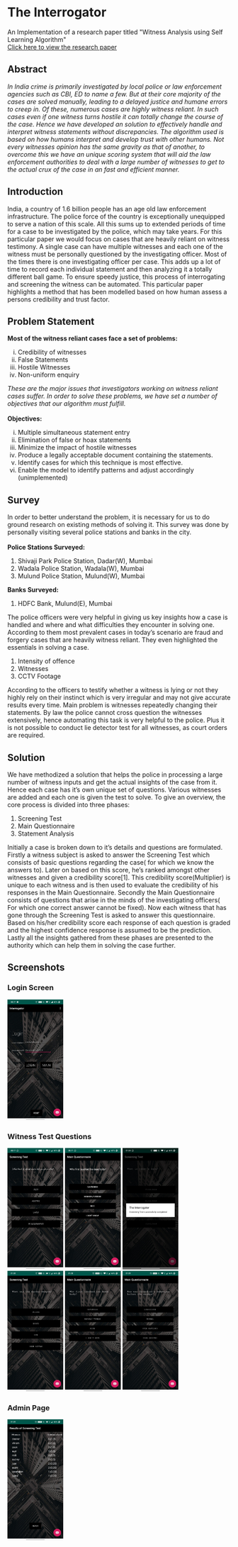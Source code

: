 # The Interrogator
An Implementation of a research paper titled "Witness Analysis using Self Learning Algorithm"<br>
<a href="https://drive.google.com/file/d/14MgPG30NZ1gJ1TiyhD44dNdweqV7qKzl/view?usp=sharing">Click here to view the research paper</a>

## Abstract
_In India crime is primarily investigated by local police or law
enforcement agencies such as CBI, ED to name a few. But at their
core majority of the cases are solved manually, leading to a delayed
justice and humane errors to creep in. Of these, numerous cases
are highly witness reliant. In such cases even if one witness turns
hostile it can totally change the course of the case. Hence we have
developed an solution to effectively handle and interpret witness
statements without discrepancies. The algorithm used is based on
how humans interpret and develop trust with other humans. Not
every witnesses opinion has the same gravity as that of another, to
overcome this we have an unique scoring system that will aid the
law enforcement authorities to deal with a large number of
witnesses to get to the actual crux of the case in an fast and
efficient manner._

## Introduction
India, a country of 1.6 billion people has an age old law
enforcement infrastructure. The police force of the country is
exceptionally unequipped to serve a nation of this scale. All
this sums up to extended periods of time for a case to be
investigated by the police, which may take years. For this
particular paper we would focus on cases that are heavily
reliant on witness testimony. A single case can have multiple
witnesses and each one of the witness must be personally
questioned by the investigating officer. Most of the times there
is one investigating officer per case. This adds up a lot of time
to record each individual statement and then analyzing it a
totally different ball game. To ensure speedy justice, this
process of interrogating and screening the witness can be
automated. This particular paper highlights a method that has
been modelled based on how human assess a persons
credibility and trust factor. 

## Problem Statement
**Most of the witness reliant cases face a set of problems:**
<ol type='i'>
<li>Credibility of witnesses
<li>False Statements
<li>Hostile Witnesses
<li>Non-uniform enquiry
</ol>

_These are the major issues that investigators working on
witness reliant cases suffer. In order to solve these problems,
we have set a number of objectives that our algorithm must
fulfill._
<br>
<br>
**Objectives:**
<ol type='i'>
<li>Multiple simultaneous statement entry
<li>Elimination of false or hoax statements
<li>Minimize the impact of hostile witnesses
<li>Produce a legally acceptable document containing
the statements.
<li>Identify cases for which this technique is most
effective.
<li>Enable the model to identify patterns and adjust
accordingly (unimplemented)
</ol>

## Survey
In order to better understand the problem, it is necessary
for us to do ground research on existing methods of
solving it. This survey was done by personally visiting
several police stations and banks in the city.<br><br>
**Police Stations Surveyed:**
<ol>
<li>Shivaji Park Police Station, Dadar(W), Mumbai
<li>Wadala Police Station, Wadala(W), Mumbai
<li>Mulund Police Station, Mulund(W), Mumbai
</ol>

 **Banks Surveyed:**
 <ol>
<li>HDFC Bank, Mulund(E), Mumbai
</ol>

The police officers were very helpful in giving us key
insights how a case is handled and where and what
difficulties they encounter in solving one. According to
them most prevalent cases in today’s scenario are fraud
and forgery cases that are heavily witness reliant. They
even highlighted the essentials in solving a case.
<ol>
<li>Intensity of offence
<li>Witnesses
<li>CCTV Footage
</ol>

According to the officers to testify whether a witness is
lying or not they highly rely on their instinct which is very
irregular and may not give accurate results every time.
Main problem is witnesses repeatedly changing their
statements. By law the police cannot cross question the
witnesses extensively, hence automating this task is very
helpful to the police. Plus it is not possible to conduct lie
detector test for all witnesses, as court orders are required.

## Solution
We have methodized a solution that helps the police in
processing a large number of witness inputs and get the
actual insights of the case from it. Hence each case has
it’s own unique set of questions. Various witnesses are
added and each one is given the test to solve.
To give an overview, the core process is divided into three
phases:
<ol>
<li>Screening Test
<li>Main Questionnaire
<li>Statement Analysis
</ol>

Initially a case is broken down to it’s details and questions
are formulated. Firstly a witness subject is asked to
answer the Screening Test which consists of basic
questions regarding the case( for which we know the
answers to). Later on based on this score, he’s ranked
amongst other witnesses and given a credibility score[1].
This credibility score(Multiplier) is unique to each
witness and is then used to evaluate the credibility of his
responses in the Main Questionnaire. Secondly the Main
Questionnaire consists of questions that arise in the minds
of the investigating officers( For which one correct
answer cannot be fixed). Now each witness that has gone
through the Screening Test is asked to answer this
questionnaire. Based on his/her credibility score each
response of each question is graded and the highest
confidence response is assumed to be the prediction.
Lastly all the insights gathered from these phases are
presented to the authority which can help them in solving
the case further.

## Screenshots
### Login Screen
<img src="Screenshots/Screenshot_20200229-002742.jpg" width=25% height = 25% alt = 'Screenshot 3'>

### Witness Test Questions
<img src="Screenshots/Screenshot_20200229-001719.jpg" width=25% height = 25% alt ='Screenshot 1'>
<img src="Screenshots/Screenshot_20200229-001725.jpg" width=25% height = 25% alt = 'Screenshot 2'>

<img src="Screenshots/Screenshot_20200229-010425.jpg" width=25% height = 25% alt = 'Screenshot 4'>
<img src="Screenshots/Screenshot_20200229-010839.jpg" width=25% height = 25% alt = 'Screenshot 5'>
<img src="Screenshots/Screenshot_20200229-010856.jpg" width=25% height = 25% alt = 'Screenshot 6'>
<img src="Screenshots/Screenshot_20200229-010907.jpg" width=25% height = 25% alt = 'Screenshot 7'>

### Admin Page
<img src="Screenshots/Screenshot_20200229-010925.jpg" width=25% height = 25% alt = 'Screenshot 8'>
